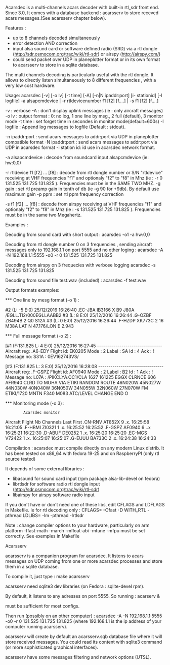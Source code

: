 Acarsdec is a multi-channels acars decoder with built-in rtl_sdr front end.
Since 3.0, It comes with a database backend : acarsserv to store receved acars messages.(See acarsserv chapter below).

Features :

 - up to 8 channels decoded simultaneously
 - error detection AND correction
 - input alsa sound card or software defined radio (SRD) via a rtl dongle (http://sdr.osmocom.org/trac/wiki/rtl-sdr) or airspy (http://airspy.com/)
 - could send packet over UDP in planeplotter format or in its own format to acarsserv to store in a sqlite database.

The multi channels decoding is particularly useful with the rtl dongle. It allows to directly listen simultaneously to 8 different frequencies , with a very low cost hardware.

Usage: acarsdec  [-v] [-o lv] [-t time] [-A] [-n|N ipaddr:port] [i- stationid] [-l logfile]  -a alsapcmdevice  |   -r rtldevicenumber  f1 [f2] [f....] | -s f1 [f2] [f....]

 -v :			verbose
 -A :			don't display uplink messages (ie : only aircraft messages)
 -o lv :		output format : 0: no log, 1 one line by msg., 2 full (default), 3 monitor mode
 -t time :		set forget time in secondes in monitor mode(default=600s)
 -l logfile :		Append log messages to logfile (Default : stdout).

 -n ipaddr:port :	send acars messages to addr:port via UDP in planeplotter compatible format
 -N ipaddr:port :	send acars messages to addr:port via UDP in acarsdec format
 -i station id:		id use in acarsdec network format.

 -a alsapcmdevice :	decode from soundcard input alsapcmdevice (ie: hw:0,0)

 -r rtldevice f1 [f2] ... [f8] :		decode from rtl dongle number or S/N "rtldevice" receiving at VHF frequencies "f1" and optionaly "f2" to "f8" in Mhz (ie : -r 0 131.525 131.725 131.825 ). Frequencies must be in the SAME TWO MHZ.
 -g gain :		set rtl preamp gain in tenth of db (ie -g 90 for +9db). By default use maximum gain
 -p ppm :		set rtl ppm frequency correction

 -s f1 [f2] ... [f8] :		decode from airspy receiving at VHF frequencies "f1" and optionaly "f2" to "f8" in Mhz (ie : -s  131.525 131.725 131.825 ). Frequencies must be in the same two Megahertz.


Examples :

Decoding from sound card with short output :
acarsdec -o1 -a hw:0,0

Decoding from rtl dongle number 0 on 3 frequencies , sending aircraft messages only to 192.168.1.1 on port 5555
and no other loging :
acarsdec -A -N 192.168.1.1:5555 -o0 -r 0 131.525 131.725 131.825

Decoding from airspy on 3 frequecies with verbose  logging
acarsdec -s 131.525 131.725 131.825

Decoding from sound file test.wav (included) :
acarsdec -f test.wav


Output formats examples:

 *** One line by mesg format (-o 1) :

#2 (L:  -5 E:0) 25/12/2016 16:26:40 .EC-JBA IB3166 X B9 J80A /EGLL.TI2/000EGLLAABB2
#3 (L:   8 E:0) 25/12/2016 16:26:44 .G-OZBF ZB494B 2 Q0 S12A 
#3 (L:   0 E:0) 25/12/2016 16:26:44 .F-HZDP XK773C 2 16 M38A LAT N 47.176/LON E  2.943
 
 *** Full message format (-o 2) :

[#1 (F:131.825 L:   4 E:0) 25/12/2016 16:27:45 --------------------------------
Aircraft reg: .A6-EDY Flight id: EK0205
Mode : 2 Label : SA Id : 4 Ack : !
Message no: S31A :
0EV162743VS/

[#3 (F:131.825 L:   3 E:0) 25/12/2016 16:28:08 --------------------------------
Aircraft reg: .F-GSPZ Flight id: AF0940
Mode : 2 Label : B2 Id : 1 Ack : !
Message no: L07A :
/PIKCLYA.OC1/CLA 1627 161225 EGGX CLRNCE 606
AFR940 CLRD TO MUHA VIA ETIKI
RANDOM ROUTE
46N020W 45N027W 44N030W 40N040W 36N050W
34N055W 32N060W 27N070W
FM ETIKI/1720 MNTN F340 M083
ATC/LEVEL CHANGE
END O

 *** Monitoring mode (-o 3) :

            Acarsdec monitor
 Aircraft Flight  Nb Channels   Last     First
 .CN-RNV  AT852X   9 .x.      16:25:58 16:21:05
 .F-HBMI  ZI0321   1 .x.      16:25:52 16:25:52
 .F-GSPZ  AF0940   6 ..x      16:25:21 16:22:30
 .D-ABUF  DE0252   1 .x.      16:25:20 16:25:20
 .EC-MGS  V72422   1 .x.      16:25:07 16:25:07
 .G-EUUU  BA733C   2 .x.      16:24:38 16:24:33


Compilation :
acarsdec must compile directly on any modern Linux distrib.
It has been tested on x86_64 with fedora 19-25 and on RaspberryPI (only rtl source tested)

It depends of some external libraries :
 - libasound  for sound card input (rpm package alsa-lib-devel on fedora)
 - librtlsdr for software radio rtl dongle input (http://sdr.osmocom.org/trac/wiki/rtl-sdr)
 - libairspy for airspy software radio input 

If you don't have or don't need one of these libs, edit CFLAGS and LDFLAGS in Makefile.
Ie for rtl decoding only :
CFLAGS= -Ofast -D WITH_RTL -pthread
LDLIBS= -lm -pthread -lrtlsdr

Note : change compiler options to your hardware, particularly on arm platform -ffast-math -march -mfloat-abi -mtune -mfpu must be set correctly.
See exemples in Makefile


Acarsserv

acarsserv is a companion program for acarsdec. It listens to acars messages on UDP coming from one or more acarsdec processes and store them in a sqlite database.

To compile it, just type : 
make acarsserv

acarsserv need sqlite3 dev libraries (on Fedora : sqlite-devel rpm).

By default, it listens to any adresses on port 5555.
So running : 
acarserv &

must be sufficient for most configs.

Then run (possibly on an other computer) :
acarsdec -A -N 192.168.1.1:5555 -o0 -r 0 131.525 131.725 131.825
(where 192.168.1.1 is the ip address of your computer running acarsserv).

acarsserv will create by default an acarsserv.sqb database file where it will store received messages.
You could read its content with sqlite3 command (or more sophisticated graphical interfaces).

acarsserv have some messages filtering and network options (UTSL).


